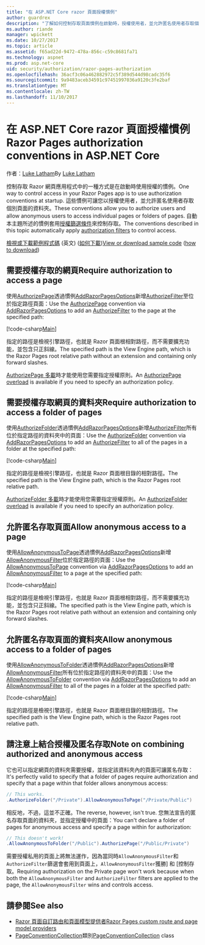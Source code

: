 ```yaml
---
title: "在 ASP.NET Core razor 頁面授權慣例"
author: guardrex
description: "了解如何控制存取頁面慣例在啟動時，授權使用者，並允許匿名使用者存取個別頁面的資料夾。"
ms.author: riande
manager: wpickett
ms.date: 10/27/2017
ms.topic: article
ms.assetid: f65ad22d-9472-478a-856c-c59c8681fa71
ms.technology: aspnet
ms.prod: asp.net-core
uid: security/authorization/razor-pages-authorization
ms.openlocfilehash: 36acf3c06a462882972c5f389d544d98cadc35f6
ms.sourcegitcommit: 9a9483aceb34591c97451997036a9120c3fe2baf
ms.translationtype: MT
ms.contentlocale: zh-TW
ms.lasthandoff: 11/10/2017
---
```

# <a name="razor-pages-authorization-conventions-in-aspnet-core"></a><span data-ttu-id="95466-103">在 ASP.NET Core razor 頁面授權慣例</span><span class="sxs-lookup"><span data-stu-id="95466-103">Razor Pages authorization conventions in ASP.NET Core</span></span>

<span data-ttu-id="95466-104">作者：[Luke Latham](https://github.com/guardrex)</span><span class="sxs-lookup"><span data-stu-id="95466-104">By [Luke Latham](https://github.com/guardrex)</span></span>

<span data-ttu-id="95466-105">控制存取 Razor 網頁應用程式中的一種方式是在啟動時使用授權的慣例。</span><span class="sxs-lookup"><span data-stu-id="95466-105">One way to control access in your Razor Pages app is to use authorization conventions at startup.</span></span> <span data-ttu-id="95466-106">這些慣例可讓您以授權使用者，並允許匿名使用者存取個別頁面的資料夾。</span><span class="sxs-lookup"><span data-stu-id="95466-106">These conventions allow you to authorize users and allow anonymous users to access individual pages or folders of pages.</span></span> <span data-ttu-id="95466-107">自動本主題所述的慣例套用[授權篩選條件](xref:mvc/controllers/filters#authorization-filters)來控制存取。</span><span class="sxs-lookup"><span data-stu-id="95466-107">The conventions described in this topic automatically apply [authorization filters](xref:mvc/controllers/filters#authorization-filters) to control access.</span></span>

<span data-ttu-id="95466-108">[檢視或下載範例程式碼](https://github.com/aspnet/Docs/tree/master/aspnetcore/security/authorization/razor-pages-authorization/sample) \(英文\) ([如何下載](xref:tutorials/index#how-to-download-a-sample))</span><span class="sxs-lookup"><span data-stu-id="95466-108">[View or download sample code](https://github.com/aspnet/Docs/tree/master/aspnetcore/security/authorization/razor-pages-authorization/sample) ([how to download](xref:tutorials/index#how-to-download-a-sample))</span></span>

## <a name="require-authorization-to-access-a-page"></a><span data-ttu-id="95466-109">需要授權存取的網頁</span><span class="sxs-lookup"><span data-stu-id="95466-109">Require authorization to access a page</span></span>

<span data-ttu-id="95466-110">使用[AuthorizePage](/dotnet/api/microsoft.extensions.dependencyinjection.pageconventioncollectionextensions.authorizepage)透過慣例[AddRazorPagesOptions](/dotnet/api/microsoft.extensions.dependencyinjection.mvcrazorpagesmvcbuilderextensions.addrazorpagesoptions)新增[AuthorizeFilter](/dotnet/api/microsoft.aspnetcore.mvc.authorization.authorizefilter)至位於指定路徑頁面：</span><span class="sxs-lookup"><span data-stu-id="95466-110">Use the [AuthorizePage](/dotnet/api/microsoft.extensions.dependencyinjection.pageconventioncollectionextensions.authorizepage) convention via [AddRazorPagesOptions](/dotnet/api/microsoft.extensions.dependencyinjection.mvcrazorpagesmvcbuilderextensions.addrazorpagesoptions) to add an [AuthorizeFilter](/dotnet/api/microsoft.aspnetcore.mvc.authorization.authorizefilter) to the page at the specified path:</span></span>

[!code-csharp[Main](razor-pages-authorization/sample/Startup.cs?name=snippet1&highlight=2,4)]

<span data-ttu-id="95466-111">指定的路徑是檢視引擎路徑，也就是 Razor 頁面根相對路徑，而不需要擴充功能，並包含只正斜線。</span><span class="sxs-lookup"><span data-stu-id="95466-111">The specified path is the View Engine path, which is the Razor Pages root relative path without an extension and containing only forward slashes.</span></span>

<span data-ttu-id="95466-112">[AuthorizePage 多載](/dotnet/api/microsoft.extensions.dependencyinjection.pageconventioncollectionextensions.authorizepage#Microsoft_Extensions_DependencyInjection_PageConventionCollectionExtensions_AuthorizePage_Microsoft_AspNetCore_Mvc_ApplicationModels_PageConventionCollection_System_String_System_String_)時才能使用您需要指定授權原則。</span><span class="sxs-lookup"><span data-stu-id="95466-112">An [AuthorizePage overload](/dotnet/api/microsoft.extensions.dependencyinjection.pageconventioncollectionextensions.authorizepage#Microsoft_Extensions_DependencyInjection_PageConventionCollectionExtensions_AuthorizePage_Microsoft_AspNetCore_Mvc_ApplicationModels_PageConventionCollection_System_String_System_String_) is available if you need to specify an authorization policy.</span></span>

## <a name="require-authorization-to-access-a-folder-of-pages"></a><span data-ttu-id="95466-113">需要授權存取網頁的資料夾</span><span class="sxs-lookup"><span data-stu-id="95466-113">Require authorization to access a folder of pages</span></span>

<span data-ttu-id="95466-114">使用[AuthorizeFolder](/dotnet/api/microsoft.extensions.dependencyinjection.pageconventioncollectionextensions.authorizefolder)透過慣例[AddRazorPagesOptions](/dotnet/api/microsoft.extensions.dependencyinjection.mvcrazorpagesmvcbuilderextensions.addrazorpagesoptions)新增[AuthorizeFilter](/dotnet/api/microsoft.aspnetcore.mvc.authorization.authorizefilter)所有位於指定路徑的資料夾中的頁面：</span><span class="sxs-lookup"><span data-stu-id="95466-114">Use the [AuthorizeFolder](/dotnet/api/microsoft.extensions.dependencyinjection.pageconventioncollectionextensions.authorizefolder) convention via [AddRazorPagesOptions](/dotnet/api/microsoft.extensions.dependencyinjection.mvcrazorpagesmvcbuilderextensions.addrazorpagesoptions) to add an [AuthorizeFilter](/dotnet/api/microsoft.aspnetcore.mvc.authorization.authorizefilter) to all of the pages in a folder at the specified path:</span></span>

[!code-csharp[Main](razor-pages-authorization/sample/Startup.cs?name=snippet1&highlight=2,5)]

<span data-ttu-id="95466-115">指定的路徑是檢視引擎路徑，也就是 Razor 頁面根目錄的相對路徑。</span><span class="sxs-lookup"><span data-stu-id="95466-115">The specified path is the View Engine path, which is the Razor Pages root relative path.</span></span>

<span data-ttu-id="95466-116">[AuthorizeFolder 多載](/dotnet/api/microsoft.extensions.dependencyinjection.pageconventioncollectionextensions.authorizefolder#Microsoft_Extensions_DependencyInjection_PageConventionCollectionExtensions_AuthorizeFolder_Microsoft_AspNetCore_Mvc_ApplicationModels_PageConventionCollection_System_String_System_String_)時才能使用您需要指定授權原則。</span><span class="sxs-lookup"><span data-stu-id="95466-116">An [AuthorizeFolder overload](/dotnet/api/microsoft.extensions.dependencyinjection.pageconventioncollectionextensions.authorizefolder#Microsoft_Extensions_DependencyInjection_PageConventionCollectionExtensions_AuthorizeFolder_Microsoft_AspNetCore_Mvc_ApplicationModels_PageConventionCollection_System_String_System_String_) is available if you need to specify an authorization policy.</span></span>

## <a name="allow-anonymous-access-to-a-page"></a><span data-ttu-id="95466-117">允許匿名存取頁面</span><span class="sxs-lookup"><span data-stu-id="95466-117">Allow anonymous access to a page</span></span>

<span data-ttu-id="95466-118">使用[AllowAnonymousToPage](/dotnet/api/microsoft.extensions.dependencyinjection.pageconventioncollectionextensions.allowanonymoustopage)透過慣例[AddRazorPagesOptions](/dotnet/api/microsoft.extensions.dependencyinjection.mvcrazorpagesmvcbuilderextensions.addrazorpagesoptions)新增[AllowAnonymousFilter](/dotnet/api/microsoft.aspnetcore.mvc.authorization.allowanonymousfilter)位於指定路徑的頁面：</span><span class="sxs-lookup"><span data-stu-id="95466-118">Use the [AllowAnonymousToPage](/dotnet/api/microsoft.extensions.dependencyinjection.pageconventioncollectionextensions.allowanonymoustopage) convention via [AddRazorPagesOptions](/dotnet/api/microsoft.extensions.dependencyinjection.mvcrazorpagesmvcbuilderextensions.addrazorpagesoptions) to add an [AllowAnonymousFilter](/dotnet/api/microsoft.aspnetcore.mvc.authorization.allowanonymousfilter) to a page at the specified path:</span></span>

[!code-csharp[Main](razor-pages-authorization/sample/Startup.cs?name=snippet1&highlight=2,6)]

<span data-ttu-id="95466-119">指定的路徑是檢視引擎路徑，也就是 Razor 頁面根相對路徑，而不需要擴充功能，並包含只正斜線。</span><span class="sxs-lookup"><span data-stu-id="95466-119">The specified path is the View Engine path, which is the Razor Pages root relative path without an extension and containing only forward slashes.</span></span>

## <a name="allow-anonymous-access-to-a-folder-of-pages"></a><span data-ttu-id="95466-120">允許匿名存取頁面的資料夾</span><span class="sxs-lookup"><span data-stu-id="95466-120">Allow anonymous access to a folder of pages</span></span>

<span data-ttu-id="95466-121">使用[AllowAnonymousToFolder](/dotnet/api/microsoft.extensions.dependencyinjection.pageconventioncollectionextensions.allowanonymoustofolder)透過慣例[AddRazorPagesOptions](/dotnet/api/microsoft.extensions.dependencyinjection.mvcrazorpagesmvcbuilderextensions.addrazorpagesoptions)新增[AllowAnonymousFilter](/dotnet/api/microsoft.aspnetcore.mvc.authorization.allowanonymousfilter)所有位於指定路徑的資料夾中的頁面：</span><span class="sxs-lookup"><span data-stu-id="95466-121">Use the [AllowAnonymousToFolder](/dotnet/api/microsoft.extensions.dependencyinjection.pageconventioncollectionextensions.allowanonymoustofolder) convention via [AddRazorPagesOptions](/dotnet/api/microsoft.extensions.dependencyinjection.mvcrazorpagesmvcbuilderextensions.addrazorpagesoptions) to add an [AllowAnonymousFilter](/dotnet/api/microsoft.aspnetcore.mvc.authorization.allowanonymousfilter) to all of the pages in a folder at the specified path:</span></span>

[!code-csharp[Main](razor-pages-authorization/sample/Startup.cs?name=snippet1&highlight=2,7)]

<span data-ttu-id="95466-122">指定的路徑是檢視引擎路徑，也就是 Razor 頁面根目錄的相對路徑。</span><span class="sxs-lookup"><span data-stu-id="95466-122">The specified path is the View Engine path, which is the Razor Pages root relative path.</span></span>

## <a name="note-on-combining-authorized-and-anonymous-access"></a><span data-ttu-id="95466-123">請注意上結合授權及匿名存取</span><span class="sxs-lookup"><span data-stu-id="95466-123">Note on combining authorized and anonymous access</span></span>

<span data-ttu-id="95466-124">它也可以指定網頁的資料夾需要授權，並指定該資料夾內的頁面可讓匿名存取：</span><span class="sxs-lookup"><span data-stu-id="95466-124">It's perfectly valid to specify that a folder of pages require authorization and specify that a page within that folder allows anonymous access:</span></span>

```csharp
// This works.
.AuthorizeFolder("/Private").AllowAnonymousToPage("/Private/Public")
```

<span data-ttu-id="95466-125">相反地，不過，這並不正確。</span><span class="sxs-lookup"><span data-stu-id="95466-125">The reverse, however, isn't true.</span></span> <span data-ttu-id="95466-126">您無法宣告的匿名存取頁面的資料夾，並指定授權中的頁面：</span><span class="sxs-lookup"><span data-stu-id="95466-126">You can't declare a folder of pages for anonymous access and specify a page within for authorization:</span></span>

```csharp
// This doesn't work!
.AllowAnonymousToFolder("/Public").AuthorizePage("/Public/Private") 
```

<span data-ttu-id="95466-127">需要授權私用的頁面上將無法運作，因為當同時`AllowAnonymousFilter`和`AuthorizeFilter`篩選會套用到頁面上，`AllowAnonymousFilter`獲勝] 和 [控制存取。</span><span class="sxs-lookup"><span data-stu-id="95466-127">Requiring authorization on the Private page won't work because when both the `AllowAnonymousFilter` and `AuthorizeFilter` filters are applied to the page, the `AllowAnonymousFilter` wins and controls access.</span></span>

## <a name="see-also"></a><span data-ttu-id="95466-128">請參閱</span><span class="sxs-lookup"><span data-stu-id="95466-128">See also</span></span>

* [<span data-ttu-id="95466-129">Razor 頁面自訂路由和頁面模型提供者</span><span class="sxs-lookup"><span data-stu-id="95466-129">Razor Pages custom route and page model providers</span></span>](xref:mvc/razor-pages/razor-pages-convention-features)
* <span data-ttu-id="95466-130">[PageConventionCollection](/dotnet/api/microsoft.aspnetcore.mvc.applicationmodels.pageconventioncollection)類別</span><span class="sxs-lookup"><span data-stu-id="95466-130">[PageConventionCollection](/dotnet/api/microsoft.aspnetcore.mvc.applicationmodels.pageconventioncollection) class</span></span>
